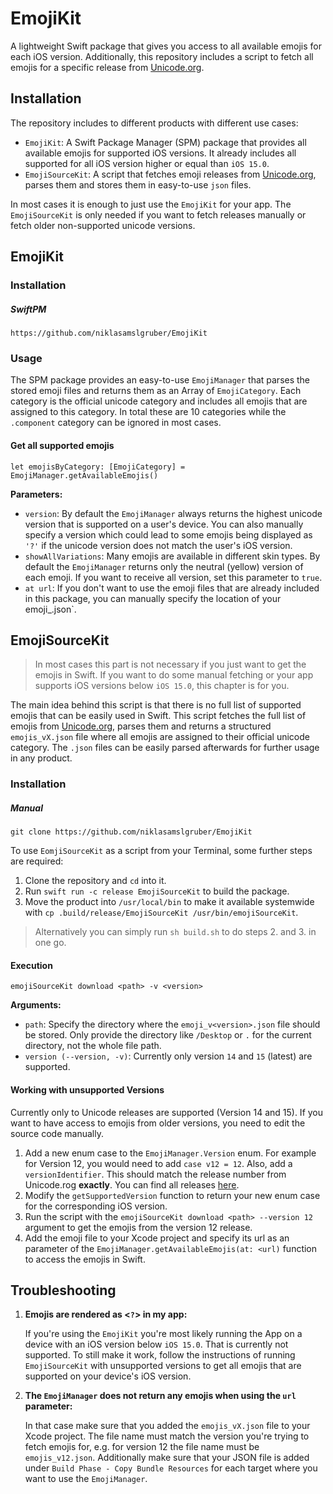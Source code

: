 # EmojiKit
A lightweight Swift package that gives you access to all available emojis for each iOS version. Additionally, this repository includes a script to fetch all emojis for a specific release from [Unicode.org](unicode.org).

## Installation
The repository includes to different products with different use cases:

* `EmojiKit`: A Swift Package Manager (SPM) package that provides all available emojis for supported iOS versions. It already includes all supported for all iOS version higher or equal than `iOS 15.0`.
* `EmojiSourceKit`: A script that fetches emoji releases from [Unicode.org](unicode.org), parses them and stores them in easy-to-use `json` files.

In most cases it is enough to just use the `EmojiKit` for your app. The `EmojiSourceKit` is only needed if you want to fetch releases manually or fetch older non-supported unicode versions. 

## EmojiKit

### Installation

##### SwiftPM

```
https://github.com/niklasamslgruber/EmojiKit
```

### Usage

The SPM package provides an easy-to-use `EmojiManager` that parses the stored emoji files and returns them as an Array of `EmojiCategory`. Each category is the official unicode category and includes all emojis that are assigned to this category. In total these are 10 categories while the `.component` category can be ignored in most cases.

#### Get all supported emojis
```
let emojisByCategory: [EmojiCategory] = EmojiManager.getAvailableEmojis()
```

**Parameters:**
* `version`: By default the `EmojiManager` always returns the highest unicode version that is supported on a user's device. You can also manually specify a version which could lead to some emojis being displayed as `'?'` if the unicode version does not match the user's iOS version.
* `showAllVariations`: Many emojis are available in different skin types. By default the `EmojiManager` returns only the neutral (yellow) version of each emoji. If you want to receive all version, set this parameter to `true`.
* `at url`: If you don't want to use the emoji files that are already included in this package, you can manually specify the location of your emoji_<version>.json`. 

## EmojiSourceKit

> In most cases this part is not necessary if you just want to get the emojis in Swift. If you want to do some manual fetching or your app supports iOS versions below `iOS 15.0`, this chapter is for you.

The main idea behind this script is that there is no full list of supported emojis that can be easily used in Swift. This script fetches the full list of emojis from [Unicode.org](unicode.org), parses them and returns a structured `emojis_vX.json` file where all emojis are assigned to their official unicode category. The `.json` files can be easily parsed afterwards for further usage in any product.

### Installation

##### Manual

```
git clone https://github.com/niklasamslgruber/EmojiKit
```

To use `EomjiSourceKit` as a script from your Terminal, some further steps are required:

1. Clone the repository and `cd` into it.
2. Run `swift run -c release EmojiSourceKit` to build the package.
3. Move the product into `/usr/local/bin` to make it available systemwide with `cp .build/release/EmojiSourceKit /usr/bin/emojiSourceKit`.

> Alternatively you can simply run `sh build.sh` to do steps 2. and 3. in one go.

#### Execution
```
emojiSourceKit download <path> -v <version>
```

**Arguments:**
* `path`: Specify the directory where the `emoji_v<version>.json` file should be stored. Only provide the directory like `/Desktop` or `.` for the current directory, not the whole file path.
* `version (--version, -v)`: Currently only version `14` and `15` (latest) are supported. 

#### Working with unsupported Versions
Currently only to Unicode releases are supported (Version 14 and 15). If you want to have access to emojis from older versions, you need to edit the source code manually.

1. Add a new enum case to the `EmojiManager.Version` enum. For example for Version 12, you would need to add `case v12 = 12`. Also, add a `versionIdentifier`. This should match the release number from Unicode.rog **exactly**. You can find all releases [here](https://unicode.org/Public/emoji/). 
2. Modify the `getSupportedVersion` function to return your new enum case for the corresponding iOS version.
3. Run the script with the `emojiSourceKit download <path> --version 12` argument to get the emojis from the version 12 release.
4. Add the emoji file to your Xcode project and specify its url as an parameter of the `EmojiManager.getAvailableEmojis(at: <url)` function to access the emojis in Swift.

## Troubleshooting
1. **Emojis are rendered as <`?`> in my app:**
	
	If you're using the `EmojiKit` you're most likely running the App on a device with an iOS version below `iOS 15.0`. That is currently not supported. To still make it work, follow the instructions of running `EmojiSourceKit` with unsupported versions to get all emojis that are supported on your device's iOS version.
	
2. **The `EmojiManager` does not return any emojis when using the `url` parameter:**

	In that case make sure that you added the `emojis_vX.json` file to your Xcode project. The file name must match the version you're trying to fetch emojis for, e.g. for version 12 the file name must be `emojis_v12.json`. Additionally make sure that your JSON file is added under `Build Phase - Copy Bundle Resources` for each target where you want to use the `EmojiManager`.
